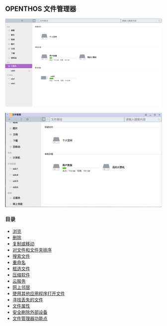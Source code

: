 ## OPENTHOS 文件管理器
![](../pic/soft/filemanager/文件管理器.png)<br />  
![](../pic/soft/filemanager/seafile_in_filemanager.png)

### 目录
   - [浏览](../soft/浏览文件或文件夹.md)
   - [删除](../soft/删除文件或文件夹.md)
   - [复制或移动](../soft/复制和移动文件或文件夹.md)
   - [对文件和文件夹排序](../soft/对文件和文件夹进行排序.md)
   - [搜索文件](../soft/搜索文件.md)
   - [重命名](../soft/重命名文件或文件夹.md)
   - [框选文件](../soft/框选文件.md)
   - [压缩软件](../soft/压缩软件.md)
   - [云服务](../soft/云服务.md)
   - [网上邻居](../soft/网上邻居.md)
   - [使用其他应用程序打开文件](../soft/使用其他应用程序打开文件.md)
   - [寻找丢失的文件](../soft/寻找丢失的文件.md)
   - [文件属性](../soft/文件属性.md)  
   - [安全删除外部设备](../soft/安全删除外部设备.md)  
   - [文件管理器功能点](../soft/点此查看功能点.md)
